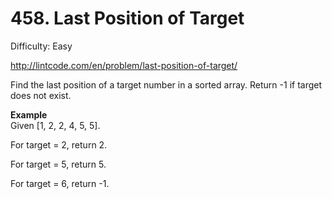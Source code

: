 # 458. Last Position of Target

Difficulty: Easy

http://lintcode.com/en/problem/last-position-of-target/

Find the last position of a target number in a sorted array. Return -1 if target does not exist.

**Example**  
Given [1, 2, 2, 4, 5, 5].

For target = 2, return 2.

For target = 5, return 5.

For target = 6, return -1.
